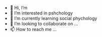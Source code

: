 - 👋 Hi, I’m 
- 👀 I’m interested in pshchology
- 🌱 I’m currently learning social phychology
- 💞️ I’m looking to collaborate on ...
- 📫 How to reach me ...

<!---
kinakotti/kinakotti is a ✨ special ✨ repository because its `README.md` (this file) appears on your GitHub profile.
You can click the Preview link to take a look at your changes.
--->
